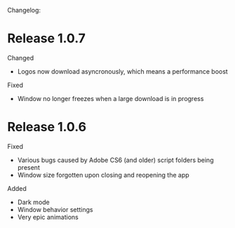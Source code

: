 Changelog:

Release 1.0.7
=============

Changed
* Logos now download asyncronously, which means a performance boost

Fixed
- Window no longer freezes when a large download is in progress

Release 1.0.6
=============

Fixed
- Various bugs caused by Adobe CS6 (and older) script folders being present
- Window size forgotten upon closing and reopening the app

Added
+ Dark mode
+ Window behavior settings
+ Very epic animations